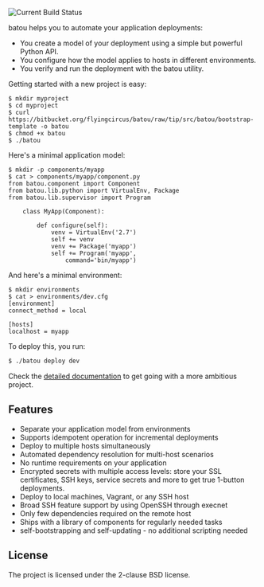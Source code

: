 ![Current Build Status](https://travis-ci.org/flyingcircusio/batou.svg?branch=master)

batou helps you to automate your application deployments:

* You create a model of your deployment using a simple but powerful Python API.
* You configure how the model applies to hosts in different environments.
* You verify and run the deployment with the batou utility.

Getting started with a new project is easy:

```
$ mkdir myproject
$ cd myproject
$ curl https://bitbucket.org/flyingcircus/batou/raw/tip/src/batou/bootstrap-template -o batou
$ chmod +x batou
$ ./batou
```

Here's a minimal application model:

```
$ mkdir -p components/myapp
$ cat > components/myapp/component.py
from batou.component import Component
from batou.lib.python import VirtualEnv, Package
from batou.lib.supervisor import Program

    class MyApp(Component):

        def configure(self):
            venv = VirtualEnv('2.7')
            self += venv
            venv += Package('myapp')
            self += Program('myapp',
                command='bin/myapp')
```

And here's a minimal environment:

```
$ mkdir environments
$ cat > environments/dev.cfg
[environment]
connect_method = local

[hosts]
localhost = myapp
```

To deploy this, you run:

```bash
$ ./batou deploy dev
```

Check the [detailed documentation](http://batou.readthedocs.org) to get going with a more ambitious project.


## Features

* Separate your application model from environments
* Supports idempotent operation for incremental deployments
* Deploy to multiple hosts simultaneously
* Automated dependency resolution for multi-host
  scenarios
* No runtime requirements on your application
* Encrypted secrets with multiple access levels: store your
  SSL certificates, SSH keys, service secrets and more to get true 1-button deployments.
* Deploy to local machines, Vagrant, or any SSH host
* Broad SSH feature support by using OpenSSH through execnet
* Only few dependencies required on the remote host
* Ships with a library of components for regularly needed
  tasks
* self-bootstrapping and self-updating - no additional
  scripting needed

## License

The project is licensed under the 2-clause BSD license.
